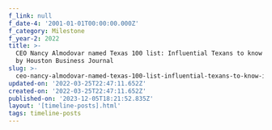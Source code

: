 ```yaml
---
f_link: null
f_date-4: '2001-01-01T00:00:00.000Z'
f_category: Milestone
f_year-2: 2022
title: >-
  CEO Nancy Almodovar named Texas 100 list: Influential Texans to know in 2022
  by Houston Business Journal
slug: >-
  ceo-nancy-almodovar-named-texas-100-list-influential-texans-to-know-in-2022-by-houston-business-journal
updated-on: '2022-03-25T22:47:11.652Z'
created-on: '2022-03-25T22:47:11.652Z'
published-on: '2023-12-05T18:21:52.835Z'
layout: '[timeline-posts].html'
tags: timeline-posts
---
```



